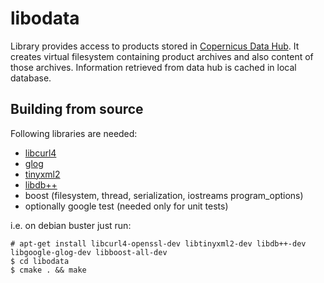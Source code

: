 # libodata
Library provides access to products stored in [Copernicus Data Hub](https://github.com/SentinelDataHub/dhus-distribution). It creates virtual filesystem containing product archives and also content of those archives. Information retrieved from data hub is cached in local database.

## Building from source
Following libraries are needed:

  * [libcurl4](https://github.com/curl/curl)
  * [glog](https://github.com/google/glog)
  * [tinyxml2](https://github.com/leethomason/tinyxml2)
  * [libdb++](https://github.com/berkeleydb/libdb)
  * boost (filesystem, thread, serialization, iostreams program_options)
  * optionally google test (needed only for unit tests)

i.e. on debian buster just run:

    # apt-get install libcurl4-openssl-dev libtinyxml2-dev libdb++-dev libgoogle-glog-dev libboost-all-dev    
    $ cd libodata
    $ cmake . && make
